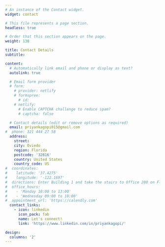```yaml
---
# An instance of the Contact widget.
widget: contact

# This file represents a page section.
headless: true

# Order that this section appears on the page.
weight: 130

title: Contact Details
subtitle:

content:
  # Automatically link email and phone or display as text?
  autolink: true

  # Email form provider
  # form:
    # provider: netlify
    # formspree:
      # id:
    # netlify:
      # Enable CAPTCHA challenge to reduce spam?
      # captcha: false

  # Contact details (edit or remove options as required)
  email: priyankagopi015@gmail.com
#  phone: 321 444 27 58
  address:
    street: 
    city: Oviedo  
    region: Florida
    postcode: '32816'
    country: United States
    country_code: US
#  coordinates:
#    latitude: '37.4275'
#    longitude: '-122.1697'
#  directions: Enter Building 1 and take the stairs to Office 200 on Floor 2
#  office_hours:
#    - 'Monday 10:00 to 13:00'
#    - 'Wednesday 09:00 to 10:00'
#  appointment_url: 'https://calendly.com'
  contact_links:
    - icon: linkedin
      icon_pack: fab
      name: Let's connect!
      link: 'https://www.linkedin.com/in/priyankagopi/'

design:
  columns: '2'
---
```


